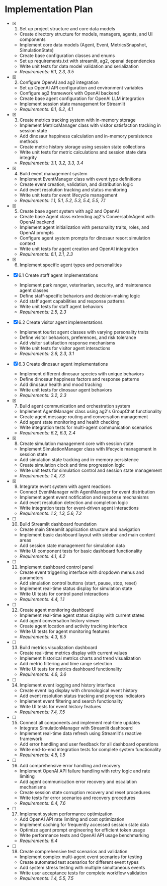 # Implementation Plan

- [x] 1. Set up project structure and core data models
  - Create directory structure for models, managers, agents, and UI components
  - Implement core data models (Agent, Event, MetricsSnapshot, SimulationState)
  - Create base configuration classes and enums
  - Set up requirements.txt with streamlit, ag2, openai dependencies
  - Write unit tests for data model validation and serialization
  - _Requirements: 6.1, 2.3, 3.5_

- [x] 2. Configure OpenAI and ag2 integration
  - Set up OpenAI API configuration and environment variables
  - Configure ag2 framework with OpenAI backend
  - Create base agent configuration for OpenAI LLM integration
  - Implement session state management for Streamlit
  - _Requirements: 6.1, 6.2, 4.1_

- [x] 3. Create metrics tracking system with in-memory storage
  - Implement MetricsManager class with visitor satisfaction tracking in session state
  - Add dinosaur happiness calculation and in-memory persistence methods
  - Create metric history storage using session state collections
  - Write unit tests for metric calculations and session state data integrity
  - _Requirements: 3.1, 3.2, 3.3, 3.4_

- [x] 4. Build event management system
  - Implement EventManager class with event type definitions
  - Create event creation, validation, and distribution logic
  - Add event resolution tracking and status monitoring
  - Write unit tests for event lifecycle management
  - _Requirements: 1.1, 5.1, 5.2, 5.3, 5.4, 5.5, 7.1_

- [x] 5. Create base agent system with ag2 and OpenAI
  - Create base Agent class extending ag2's ConversableAgent with OpenAI backend
  - Implement agent initialization with personality traits, roles, and OpenAI prompts
  - Configure agent system prompts for dinosaur resort simulation context
  - Write unit tests for agent creation and OpenAI integration
  - _Requirements: 6.1, 2.1, 2.3_

- [x] 6. Implement specific agent types and personalities
- [x] 6.1 Create staff agent implementations
  - Implement park ranger, veterinarian, security, and maintenance agent classes
  - Define staff-specific behaviors and decision-making logic
  - Add staff agent capabilities and response patterns
  - Write unit tests for staff agent behaviors
  - _Requirements: 2.5, 2.3_

- [x] 6.2 Create visitor agent implementations
  - Implement tourist agent classes with varying personality traits
  - Define visitor behaviors, preferences, and risk tolerance
  - Add visitor satisfaction response mechanisms
  - Write unit tests for visitor agent interactions
  - _Requirements: 2.6, 2.3, 3.1_

- [x] 6.3 Create dinosaur agent implementations
  - Implement different dinosaur species with unique behaviors
  - Define dinosaur happiness factors and response patterns
  - Add dinosaur health and mood tracking
  - Write unit tests for dinosaur agent behaviors
  - _Requirements: 3.2, 2.3_

- [x] 7. Build agent communication and orchestration system
  - Implement AgentManager class using ag2's GroupChat functionality
  - Create agent message routing and conversation management
  - Add agent state monitoring and health checking
  - Write integration tests for multi-agent communication scenarios
  - _Requirements: 6.2, 6.3, 2.4_

- [x] 8. Create simulation management core with session state
  - Implement SimulationManager class with lifecycle management in session state
  - Add simulation state tracking and in-memory persistence
  - Create simulation clock and time progression logic
  - Write unit tests for simulation control and session state management
  - _Requirements: 1.4, 7.3_

- [x] 9. Integrate event system with agent reactions
  - Connect EventManager with AgentManager for event distribution
  - Implement agent event notification and response mechanisms
  - Add event resolution detection and completion logic
  - Write integration tests for event-driven agent interactions
  - _Requirements: 1.2, 1.3, 5.6, 7.2_

- [ ] 10. Build Streamlit dashboard foundation
  - Create main Streamlit application structure and navigation
  - Implement basic dashboard layout with sidebar and main content areas
  - Add session state management for simulation data
  - Write UI component tests for basic dashboard functionality
  - _Requirements: 4.1, 4.2_

- [ ] 11. Implement dashboard control panel
  - Create event triggering interface with dropdown menus and parameters
  - Add simulation control buttons (start, pause, stop, reset)
  - Implement real-time status display for simulation state
  - Write UI tests for control panel interactions
  - _Requirements: 4.4, 1.1_

- [ ] 12. Create agent monitoring dashboard
  - Implement real-time agent status display with current states
  - Add agent conversation history viewer
  - Create agent location and activity tracking interface
  - Write UI tests for agent monitoring features
  - _Requirements: 4.3, 6.5_

- [ ] 13. Build metrics visualization dashboard
  - Create real-time metrics display with current values
  - Implement historical metrics charts and trend visualization
  - Add metric filtering and time range selection
  - Write UI tests for metrics dashboard functionality
  - _Requirements: 4.6, 3.6_

- [ ] 14. Implement event logging and history interface
  - Create event log display with chronological event history
  - Add event resolution status tracking and progress indicators
  - Implement event filtering and search functionality
  - Write UI tests for event history features
  - _Requirements: 7.4, 7.5_

- [ ] 15. Connect all components and implement real-time updates
  - Integrate SimulationManager with Streamlit dashboard
  - Implement real-time data refresh using Streamlit's reactive framework
  - Add error handling and user feedback for all dashboard operations
  - Write end-to-end integration tests for complete system functionality
  - _Requirements: 4.5, 1.5_

- [ ] 16. Add comprehensive error handling and recovery
  - Implement OpenAI API failure handling with retry logic and rate limiting
  - Add agent communication error recovery and escalation mechanisms
  - Create session state corruption recovery and reset procedures
  - Write tests for error scenarios and recovery procedures
  - _Requirements: 6.4, 7.6_

- [ ] 17. Implement system performance optimization
  - Add OpenAI API rate limiting and cost optimization
  - Implement caching for frequently accessed session state data
  - Optimize agent prompt engineering for efficient token usage
  - Write performance tests and OpenAI API usage benchmarking
  - _Requirements: 6.4_

- [ ] 18. Create comprehensive test scenarios and validation
  - Implement complex multi-agent event scenarios for testing
  - Create automated test scenarios for different event types
  - Add system stress testing with multiple simultaneous events
  - Write user acceptance tests for complete workflow validation
  - _Requirements: 1.4, 5.5, 7.5_